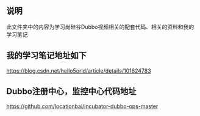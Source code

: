 ## 说明
此文件夹中的内容为学习尚硅谷Dubbo视频相关的配套代码、相关的资料和我的学习笔记

## 我的学习笔记地址如下
https://blog.csdn.net/hello5orld/article/details/101624783

## Dubbo注册中心，监控中心代码地址
https://github.com/locationbai/incubator-dubbo-ops-master
